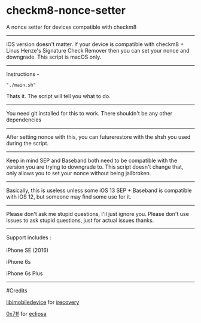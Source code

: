 # checkm8-nonce-setter
A nonce setter for devices compatible with checkm8

-----------------------------------------

iOS version doesn't matter. If your device is compatible with checkm8 + Linus Henze's Signature Check Remover then you can set your nonce and downgrade. This script is macOS only.

-----------------------------------------

Instructions - 

`"./main.sh"`

Thats it. The script will tell you what to do.

-----------------------------------------

You need git installed for this to work. There shouldn't be any other dependencies

-----------------------------------------

After setting nonce with this, you can futurerestore with the shsh you used during the script. 

-----------------------------------------

Keep in mind SEP and Baseband both need to be compatible with the version you are trying to downgrade to. This script doesn't change that, only allows you to set your nonce without being jailbroken.

-----------------------------------------

Basically, this is useless unless some iOS 13 SEP + Baseband is compatible with iOS 12, but someone may find some use for it. 

-----------------------------------------

Please don't ask me stupid questions, I'll just ignore you. Please don't use issues to ask stupid questions, just for actual issues thanks.

-----------------------------------------


Support includes : 
<br/>
<br/>
iPhone SE (2016)

iPhone 6s 

iPhone 6s Plus


-----------------------------------------

#Credits 

[libimobiledevice](https://github.com/libimobiledevice) for [irecovery](https://github.com/libimobiledevice/libirecovery)

[0x7ff](https://github.com/0x7ff) for [eclipsa](https://github.com/0x7ff/eclipsa)

